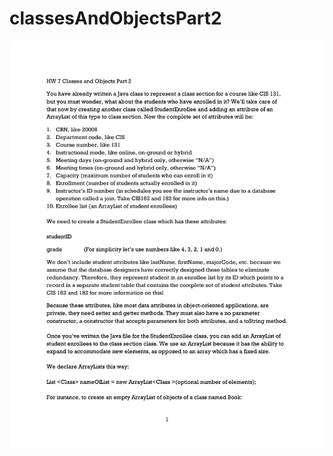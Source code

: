 # classesAndObjectsPart2

<img src="https://github.com/miloosterman/classesAndObjectsPart2/blob/main/HW7%20Classes%20and%20Objects%20Part%202.pdf">
